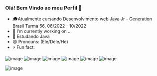 ### Olá! Bem Vindo ao meu Perfil 👋

- 🎓Atualmente cursando Desenvolvimento web Java Jr - Generation Brasil Turma 56, 06/2022 - 10/2022
- 🔭 I’m currently working on ...
- 🌱 Estudando Java
- 😄 Pronouns: (Ele/Dele/He)
- ⚡ Fun fact:





![image](https://user-images.githubusercontent.com/108341391/180568720-d99ed0da-9e2d-4e1f-8706-7ad9925c74fa.png)
![image](https://user-images.githubusercontent.com/108341391/180567913-4b0835a3-4947-4079-b252-517e977ccb8b.png)
![image](https://user-images.githubusercontent.com/108341391/180567962-4257bec6-a8f2-4359-b8e0-b80027099e08.png)
![image](https://user-images.githubusercontent.com/108341391/180568007-ba0d951a-e05f-413a-9448-f3428843fd87.png)
![image](https://user-images.githubusercontent.com/108341391/180568055-7717eb88-224b-46bb-80bb-8f84646e11ec.png)
![image](https://user-images.githubusercontent.com/108341391/180568097-ec3bfd3b-91de-4f7e-a39a-e601193b2545.png)










![image](https://user-images.githubusercontent.com/108341391/180567394-f1d56b6c-c833-41f8-8d24-2e9fa1aff009.png)
